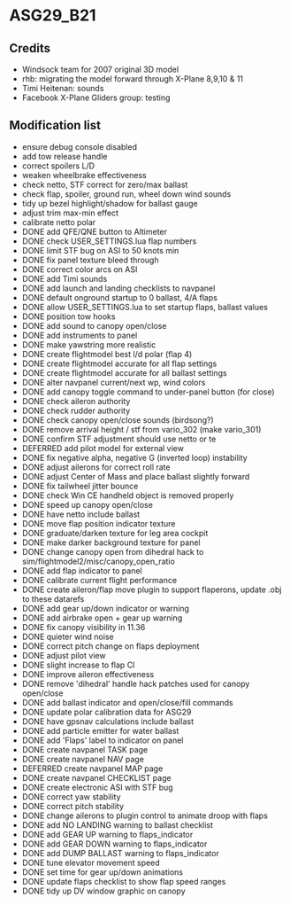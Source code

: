 # ASG29_B21

## Credits
* Windsock team for 2007 original 3D model
* rhb: migrating the model forward through X-Plane 8,9,10 & 11
* Timi Heitenan: sounds
* Facebook X-Plane Gliders group: testing

## Modification list

* ensure debug console disabled
* add tow release handle
* correct spoilers L/D
* weaken wheelbrake effectiveness
* check netto, STF correct for zero/max ballast
* check flap, spoiler, ground run, wheel down wind sounds
* tidy up bezel highlight/shadow for ballast gauge
* adjust trim max-min effect
* calibrate netto polar
* DONE add QFE/QNE button to Altimeter
* DONE check USER_SETTINGS.lua flap numbers
* DONE limit STF bug on ASI to 50 knots min
* DONE fix panel texture bleed through
* DONE correct color arcs on ASI
* DONE add Timi sounds
* DONE add launch and landing checklists to navpanel
* DONE default onground startup to 0 ballast, 4/A flaps
* DONE allow USER_SETTINGS.lua to set startup flaps, ballast values
* DONE position tow hooks
* DONE add sound to canopy open/close
* DONE add instruments to panel
* DONE make yawstring more realistic
* DONE create flightmodel best l/d polar (flap 4)
* DONE create flightmodel accurate for all flap settings
* DONE create flightmodel accurate for all ballast settings
* DONE alter navpanel current/next wp, wind colors
* DONE add canopy toggle command to under-panel button (for close)
* DONE check aileron authority
* DONE check rudder authority
* DONE check canopy open/close sounds (birdsong?)
* DONE remove arrival height / stf from vario_302 (make vario_301)
* DONE confirm STF adjustment should use netto or te
* DEFERRED add pilot model for external view
* DONE fix negative alpha, negative G (inverted loop) instability
* DONE adjust ailerons for correct roll rate
* DONE adjust Center of Mass and place ballast slightly forward
* DONE fix tailwheel jitter bounce
* DONE check Win CE handheld object is removed properly
* DONE speed up canopy open/close
* DONE have netto include ballast
* DONE move flap position indicator texture
* DONE graduate/darken texture for leg area cockpit
* DONE make darker background texture for panel
* DONE change canopy open from dihedral hack to sim/flightmodel2/misc/canopy_open_ratio
* DONE add flap indicator to panel
* DONE calibrate current flight performance
* DONE create aileron/flap move plugin to support flaperons, update .obj to these datarefs
* DONE add gear up/down indicator or warning
* DONE add airbrake open + gear up warning
* DONE fix canopy visibility in 11.36
* DONE quieter wind noise
* DONE correct pitch change on flaps deployment
* DONE adjust pilot view
* DONE slight increase to flap Cl
* DONE improve aileron effectiveness
* DONE remove 'dihedral' handle hack patches used for canopy open/close
* DONE add ballast indicator and open/close/fill commands
* DONE update polar calibration data for ASG29
* DONE have gpsnav calculations include ballast
* DONE add particle emitter for water ballast
* DONE add 'Flaps' label to indicator on panel
* DONE create navpanel TASK page
* DONE create navpanel NAV page
* DEFERRED create navpanel MAP page
* DONE create navpanel CHECKLIST page
* DONE create electronic ASI with STF bug
* DONE correct yaw stability
* DONE correct pitch stability
* DONE change ailerons to plugin control to animate droop with flaps
* DONE add NO LANDING warning to ballast checklist
* DONE add GEAR UP warning to flaps_indicator
* DONE add GEAR DOWN warning to flaps_indicator
* DONE add DUMP BALLAST warning to flaps_indicator
* DONE tune elevator movement speed
* DONE set time for gear up/down animations
* DONE update flaps checklist to show flap speed ranges
* DONE tidy up DV window graphic on canopy
